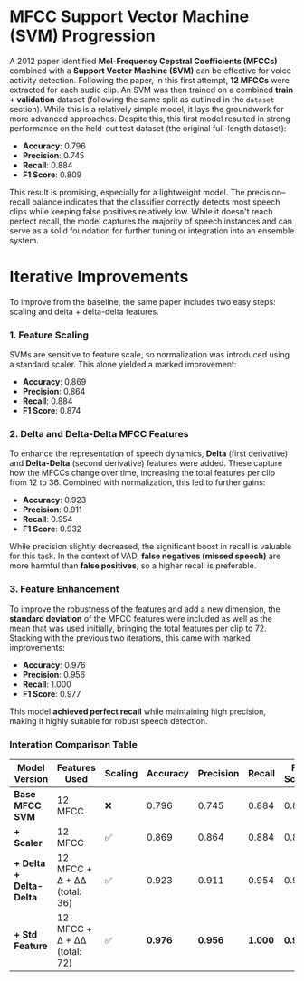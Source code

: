 # MFCC Support Vector Machine (SVM) Progression

A 2012 paper identified **Mel-Frequency Cepstral Coefficients (MFCCs)** combined with a **Support Vector Machine (SVM)** can be effective for voice activity detection. Following the paper, in this first attempt, **12 MFCCs** were extracted for each audio clip. An SVM was then trained on a combined **train + validation** dataset (following the same split as outlined in the `dataset` section). While this is a relatively simple model, it lays the groundwork for more advanced approaches. Despite this, this first model resulted in strong performance on the held-out test dataset (the original full-length dataset):
- **Accuracy**: 0.796
- **Precision**: 0.745
- **Recall**: 0.884
- **F1 Score**: 0.809

This result is promising, especially for a lightweight model. The precision–recall balance indicates that the classifier correctly detects most speech clips while keeping false positives relatively low. While it doesn't reach perfect recall, the model captures the majority of speech instances and can serve as a solid foundation for further tuning or integration into an ensemble system.

# Iterative Improvements
To improve from the baseline, the same paper includes two easy steps: scaling and delta + delta-delta features.

### 1. Feature Scaling  
SVMs are sensitive to feature scale, so normalization was introduced using a standard scaler. This alone yielded a marked improvement:

- **Accuracy**: 0.869  
- **Precision**: 0.864  
- **Recall**: 0.884  
- **F1 Score**: 0.874  

### 2. Delta and Delta-Delta MFCC Features  
To enhance the representation of speech dynamics, **Delta** (first derivative) and **Delta-Delta** (second derivative) features were added. These capture how the MFCCs change over time, increasing the total features per clip from 12 to 36. Combined with normalization, this led to further gains:

- **Accuracy**: 0.923  
- **Precision**: 0.911  
- **Recall**: 0.954  
- **F1 Score**: 0.932  

While precision slightly decreased, the significant boost in recall is valuable for this task. In the context of VAD, **false negatives (missed speech)** are more harmful than **false positives**, so a higher recall is preferable.

### 3. Feature Enhancement
To improve the robustness of the features and add a new dimension, the **standard deviation** of the MFCC features were included as well as the mean that was used initially, bringing the total features per clip to 72. Stacking with the previous two iterations, this came with marked improvements:

- **Accuracy**: 0.976 
- **Precision**: 0.956 
- **Recall**: 1.000 
- **F1 Score**: 0.977

This model **achieved perfect recall** while maintaining high precision, making it highly suitable for robust speech detection.

### Interation Comparison Table

| Model Version             | Features Used                | Scaling | Accuracy  | Precision | Recall    | F1 Score  |
|---------------------------|------------------------------|--------|-----------|-----------|-----------|-----------|
| **Base MFCC SVM**         | 12 MFCC                      | ❌      | 0.796     | 0.745     | 0.884     | 0.809     |
| **+ Scaler**              | 12 MFCC                      | ✅      | 0.869     | 0.864     | 0.884     | 0.874     |
| **+ Delta + Delta-Delta** | 12 MFCC + Δ + ΔΔ (total: 36) | ✅      | 0.923     | 0.911     | 0.954     | 0.932     |
| **+ Std Feature**         | 12 MFCC + Δ + ΔΔ (total: 72) | ✅      | **0.976** | **0.956** | **1.000** | **0.977** |


